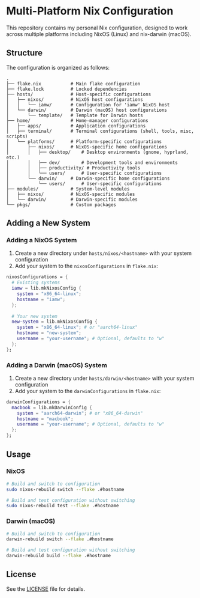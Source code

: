 # Multi-Platform Nix Configuration

This repository contains my personal Nix configuration, designed to work across multiple platforms including NixOS (Linux) and nix-darwin (macOS).

## Structure

The configuration is organized as follows:

```
.
├── flake.nix           # Main flake configuration
├── flake.lock          # Locked dependencies
├── hosts/              # Host-specific configurations
│   ├── nixos/          # NixOS host configurations
│   │   └── iamw/       # Configuration for 'iamw' NixOS host
│   └── darwin/         # Darwin (macOS) host configurations
│       └── template/   # Template for Darwin hosts
├── home/               # Home-manager configurations
│   ├── apps/           # Application configurations
│   ├── terminal/       # Terminal configurations (shell, tools, misc, scripts)
│   └── platforms/      # Platform-specific configurations
│       ├── nixos/      # NixOS-specific home configurations
│       │   ├── desktop/    # Desktop environments (gnome, hyprland, etc.)
│       │   ├── dev/        # Development tools and environments
│       │   ├── productivity/ # Productivity tools
│       │   └── users/      # User-specific configurations
│       └── darwin/     # Darwin-specific home configurations
│           └── users/      # User-specific configurations
├── modules/            # System-level modules
│   ├── nixos/          # NixOS-specific modules
│   └── darwin/         # Darwin-specific modules
└── pkgs/               # Custom packages
```

## Adding a New System

### Adding a NixOS System

1. Create a new directory under `hosts/nixos/<hostname>` with your system configuration
2. Add your system to the `nixosConfigurations` in `flake.nix`:

```nix
nixosConfigurations = {
  # Existing systems
  iamw = lib.mkNixosConfig {
    system = "x86_64-linux";
    hostname = "iamw";
  };
  
  # Your new system
  new-system = lib.mkNixosConfig {
    system = "x86_64-linux"; # or "aarch64-linux"
    hostname = "new-system";
    username = "your-username"; # Optional, defaults to "w"
  };
};
```

### Adding a Darwin (macOS) System

1. Create a new directory under `hosts/darwin/<hostname>` with your system configuration
2. Add your system to the `darwinConfigurations` in `flake.nix`:

```nix
darwinConfigurations = {
  macbook = lib.mkDarwinConfig {
    system = "aarch64-darwin"; # or "x86_64-darwin"
    hostname = "macbook";
    username = "your-username"; # Optional, defaults to "w"
  };
};
```

## Usage

### NixOS

```bash
# Build and switch to configuration
sudo nixos-rebuild switch --flake .#hostname

# Build and test configuration without switching
sudo nixos-rebuild test --flake .#hostname
```

### Darwin (macOS)

```bash
# Build and switch to configuration
darwin-rebuild switch --flake .#hostname

# Build and test configuration without switching
darwin-rebuild build --flake .#hostname
```

## License

See the [LICENSE](LICENSE) file for details.
